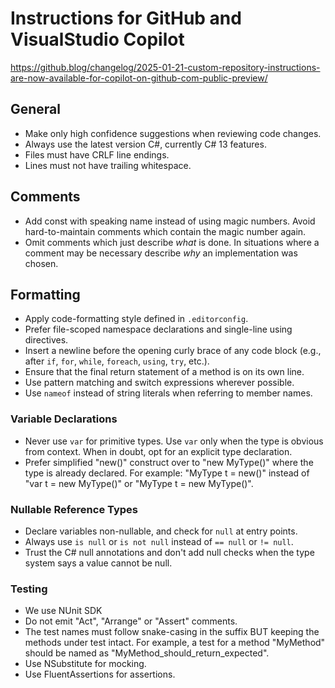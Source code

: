 # Instructions for GitHub and VisualStudio Copilot

<https://github.blog/changelog/2025-01-21-custom-repository-instructions-are-now-available-for-copilot-on-github-com-public-preview/>

## General

* Make only high confidence suggestions when reviewing code changes.
* Always use the latest version C#, currently C# 13 features.
* Files must have CRLF line endings.
* Lines must not have trailing whitespace.

## Comments

* Add const with speaking name instead of using magic numbers. Avoid hard-to-maintain comments which contain the magic number again.
* Omit comments which just describe _what_ is done. In situations where a comment may be necessary describe _why_ an implementation was chosen.

## Formatting

* Apply code-formatting style defined in `.editorconfig`.
* Prefer file-scoped namespace declarations and single-line using directives.
* Insert a newline before the opening curly brace of any code block (e.g., after `if`, `for`, `while`, `foreach`, `using`, `try`, etc.).
* Ensure that the final return statement of a method is on its own line.
* Use pattern matching and switch expressions wherever possible.
* Use `nameof` instead of string literals when referring to member names.

### Variable Declarations

* Never use `var` for primitive types. Use `var` only when the type is obvious from context. When in doubt, opt for an explicit type declaration.
* Prefer simplified "new()" construct over to "new MyType()" where the type is already declared.
  For example: "MyType t = new()" instead of "var t = new MyType()" or "MyType t = new MyType()".

### Nullable Reference Types

* Declare variables non-nullable, and check for `null` at entry points.
* Always use `is null` or `is not null` instead of `== null` or `!= null`.
* Trust the C# null annotations and don't add null checks when the type system says a value cannot be null.

### Testing

* We use NUnit SDK
* Do not emit "Act", "Arrange" or "Assert" comments.
* The test names must follow snake-casing in the suffix BUT keeping the methods under test intact.
  For example, a test for a method "MyMethod" should be named as "MyMethod_should_return_expected".
* Use NSubstitute for mocking.
* Use FluentAssertions for assertions.
